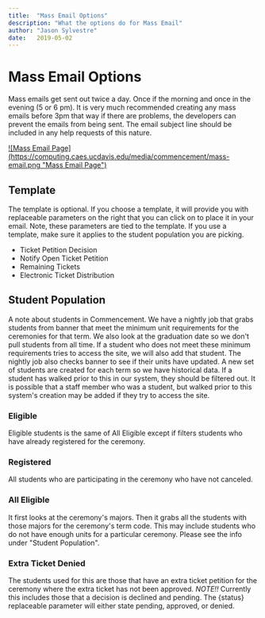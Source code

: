 ```yaml
---
title:  "Mass Email Options"
description: "What the options do for Mass Email"
author: "Jason Sylvestre"
date:   2019-05-02
---
```


# Mass Email Options
Mass emails get sent out twice a day. Once if the morning and once in the evening (5 or 6 pm). It is very much recommended creating any mass emails before 3pm that way if there are problems, the developers can prevent the emails from being sent. The email subject line should be included in any help requests of this nature.


<a data-toggle="lightbox" href="/media/commencement/mass-email.png">
![Mass Email Page](https://computing.caes.ucdavis.edu/media/commencement/mass-email.png "Mass Email Page")
</a>

## Template
The template is optional. If you choose a template, it will provide you with replaceable parameters on the right that you can click on to place it in your email.
Note, these parameters are tied to the template.
If you use a template, make sure it applies to the student population you are picking.
* Ticket Petition Decision
* Notify Open Ticket Petition
* Remaining Tickets
* Electronic Ticket Distribution



## Student Population
A note about students in Commencement. We have a nightly job that grabs students from banner that meet the minimum unit requirements for the ceremonies for that term. We also look at the graduation date so we don't pull students from all time.
If a student who does not meet these minimum requirements tries to access the site, we will also add that student.
The nightly job also checks banner to see if their units have updated.
A new set of students are created for each term so we have historical data.
If a student has walked prior to this in our system, they should be filtered out.
It is possible that a staff member who was a student, but walked prior to this system's creation may be added if they try to access the site.
### Eligible
Eligible students is the same of All Eligible except if filters students who have already registered for the ceremony.
### Registered
All students who are participating in the ceremony who have not canceled.
### All Eligible
It first looks at the ceremony's majors. Then it grabs all the students with those majors for the ceremony's term code. This may include students who do not have enough units for a particular ceremony. Please see the info under "Student Population".
### Extra Ticket Denied
The students used for this are those that have an extra ticket petition for the ceremony where the extra ticket has not been approved. *NOTE!!* Currently this includes those that a decision is declined and pending.
The {status} replaceable parameter will either state pending, approved, or denied.
